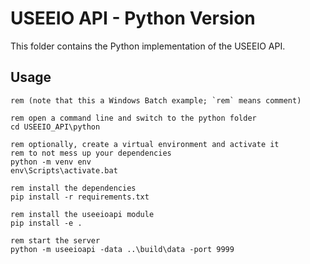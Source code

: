 # USEEIO API - Python Version
This folder contains the Python implementation of the USEEIO API.

## Usage

```batch
rem (note that this a Windows Batch example; `rem` means comment)

rem open a command line and switch to the python folder
cd USEEIO_API\python

rem optionally, create a virtual environment and activate it
rem to not mess up your dependencies
python -m venv env
env\Scripts\activate.bat

rem install the dependencies
pip install -r requirements.txt

rem install the useeioapi module
pip install -e .

rem start the server
python -m useeioapi -data ..\build\data -port 9999
```
